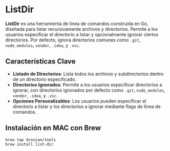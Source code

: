 # ListDir

**ListDir** es una herramienta de línea de comandos construida en Go, diseñada para listar recursivamente archivos y
directorios. Permite a los usuarios especificar el directorio a listar y opcionalmente ignorar ciertos directorios. Por
defecto, ignora directorios comunes como `.git`, `node_modules`, `vendor`, `.idea`, y `.vsc`.

## Características Clave

- **Listado de Directorios**: Lista todos los archivos y subdirectorios dentro de un directorio especificado.
- **Directorios Ignorados**: Permite a los usuarios especificar directorios a ignorar, con directorios ignorados por
  defecto como `.git`, `node_modules`, `vendor`, `.idea`, y `.vsc`.
- **Opciones Personalizables**: Los usuarios pueden especificar el directorio a listar y los directorios a ignorar
  mediante flags de línea de comandos.


## Instalación en MAC con Brew
```Bash
brew tap drossan/tools
brew install list-dir
```
